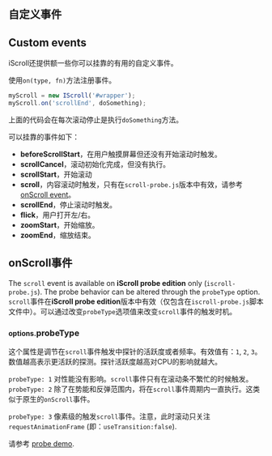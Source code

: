## 自定义事件
<h2 id="custom-events">Custom events</h2>

iScroll还提供额一些你可以挂靠的有用的自定义事件。

使用`on(type, fn)`方法注册事件。
```js
myScroll = new IScroll('#wrapper');
myScroll.on('scrollEnd', doSomething);
```

上面的代码会在每次滚动停止是执行`doSomething`方法。

可以挂靠的事件如下：

* **beforeScrollStart**，在用户触摸屏幕但还没有开始滚动时触发。
* **scrollCancel**，滚动初始化完成，但没有执行。
* **scrollStart**，开始滚动
* **scroll**，内容滚动时触发，只有在`scroll-probe.js`版本中有效，请参考[onScroll event](#onscroll)。
* **scrollEnd**，停止滚动时触发。
* **flick**，用户打开左/右。
* **zoomStart**，开始缩放。
* **zoomEnd**，缩放结束。

## onScroll事件

The `scroll` event is available on **iScroll probe edition** only (`iscroll-probe.js`). The probe behavior can be altered through the `probeType` option.
`scroll`事件在**iScroll probe edition**版本中有效（仅包含在`iscroll-probe.js`脚本文件中）。可以通过改变`probeType`选项值来改变`scroll`事件的触发时机。

### <small>options.</small>probeType

这个属性是调节在`scroll`事件触发中探针的活跃度或者频率。有效值有：`1`, `2`, `3`。数值越高表示更活跃的探测。探针活跃度越高对CPU的影响就越大。

`probeType: 1` 对性能没有影响。`scroll`事件只有在滚动条不繁忙的时候触发。
`probeType: 2` 除了在势能和反弹范围内，将在`scroll`事件周期内一直执行。这类似于原生的`onScroll`事件。

`probeType: 3` 像素级的触发`scroll`事件。注意，此时滚动只关注`requestAnimationFrame` (即：`useTransition:false`).

请参考 [probe demo](http://lab.cubiq.org/iscroll5/demos/probe/).

